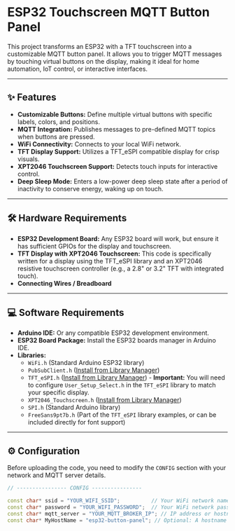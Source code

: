 # ESP32 Touchscreen MQTT Button Panel

This project transforms an ESP32 with a TFT touchscreen into a customizable MQTT button panel. It allows you to trigger MQTT messages by touching virtual buttons on the display, making it ideal for home automation, IoT control, or interactive interfaces.

---

## ✨ Features

* **Customizable Buttons:** Define multiple virtual buttons with specific labels, colors, and positions.
* **MQTT Integration:** Publishes messages to pre-defined MQTT topics when buttons are pressed.
* **WiFi Connectivity:** Connects to your local WiFi network.
* **TFT Display Support:** Utilizes a TFT_eSPI compatible display for crisp visuals.
* **XPT2046 Touchscreen Support:** Detects touch inputs for interactive control.
* **Deep Sleep Mode:** Enters a low-power deep sleep state after a period of inactivity to conserve energy, waking up on touch.

---

## 🛠️ Hardware Requirements

* **ESP32 Development Board:** Any ESP32 board will work, but ensure it has sufficient GPIOs for the display and touchscreen.
* **TFT Display with XPT2046 Touchscreen:** This code is specifically written for a display using the TFT_eSPI library and an XPT2046 resistive touchscreen controller (e.g., a 2.8" or 3.2" TFT with integrated touch).
* **Connecting Wires / Breadboard**

---

## 💻 Software Requirements

* **Arduino IDE:** Or any compatible ESP32 development environment.
* **ESP32 Board Package:** Install the ESP32 boards manager in Arduino IDE.
* **Libraries:**
    * `WiFi.h` (Standard Arduino ESP32 library)
    * `PubSubClient.h` ([Install from Library Manager](https://github.com/knolleary/pubsubclient))
    * `TFT_eSPI.h` ([Install from Library Manager](https://github.com/Bodmer/TFT_eSPI)) - **Important:** You will need to configure `User_Setup_Select.h` in the `TFT_eSPI` library to match your specific display.
    * `XPT2046_Touchscreen.h` ([Install from Library Manager](https://www.google.com/search?q=https://github.com/xpt2046-library/XPT2046_Touchscreen))
    * `SPI.h` (Standard Arduino library)
    * `FreeSans9pt7b.h` (Part of the `TFT_eSPI` library examples, or can be included directly for font support)

---

## ⚙️ Configuration

Before uploading the code, you need to modify the `CONFIG` section with your network and MQTT server details.

```cpp
// ---------------- CONFIG ----------------

const char* ssid = "YOUR_WIFI_SSID";          // Your WiFi network name
const char* password = "YOUR_WIFI_PASSWORD";  // Your WiFi network password
const char* mqtt_server = "YOUR_MQTT_BROKER_IP"; // IP address or hostname of your MQTT broker
const char* MyHostName = "esp32-button-panel"; // Optional: A hostname for your ESP32 on the network
